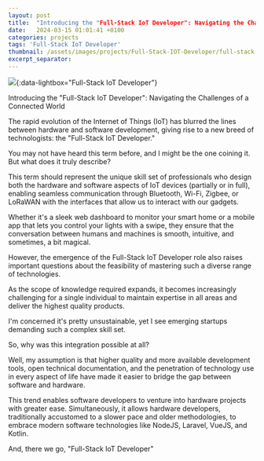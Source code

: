 ```yaml
---
layout: post
title:  "Introducing the "Full-Stack IoT Developer": Navigating the Challenges of a Connected World"
date:   2024-03-15 01:01:41 +0100
categories: projects
tags: 'Full-Stack IoT Developer'
thumbnail: /assets/images/projects/Full-Stack-IOT-Developer/full-stack-iot-developer.png
excerpt_separator:
---
```

[![](/assets/images/projects/Full-Stack-IOT-Developer/full-stack-iot-developer.png)](/assets/images/projects/Full-Stack-IOT-Developer/full-stack-iot-developer.png){:data-lightbox="Full-Stack IoT Developer"}

Introducing the "Full-Stack IoT Developer": Navigating the Challenges of a Connected World

The rapid evolution of the Internet of Things (IoT) has blurred the lines between hardware and software development, giving rise to a new breed of technologists: the "Full-Stack IoT Developer."

You may not have heard this term before, and I might be the one coining it.
But what does it truly describe?

This term should represent the unique skill set of professionals who design both the hardware and software aspects of IoT devices (partially or in full), enabling seamless communication through Bluetooth, Wi-Fi, Zigbee, or LoRaWAN with the interfaces that allow us to interact with our gadgets.

Whether it's a sleek web dashboard to monitor your smart home or a mobile app that lets you control your lights with a swipe, they ensure that the conversation between humans and machines is smooth, intuitive, and sometimes, a bit magical.

However, the emergence of the Full-Stack IoT Developer role also raises important questions about the feasibility of mastering such a diverse range of technologies.

As the scope of knowledge required expands, it becomes increasingly challenging for a single individual to maintain expertise in all areas and deliver the highest quality products.

I'm concerned it's pretty unsustainable, yet I see emerging startups demanding such a complex skill set.

So, why was this integration possible at all?

Well, my assumption is that higher quality and more available development tools, open technical documentation, and the penetration of technology use in every aspect of life have made it easier to bridge the gap between software and hardware.

This trend enables software developers to venture into hardware projects with greater ease. Simultaneously, it allows hardware developers, traditionally accustomed to a slower pace and older methodologies, to embrace modern software technologies like NodeJS, Laravel, VueJS, and Kotlin.

And, there we go, "Full-Stack IoT Developer"